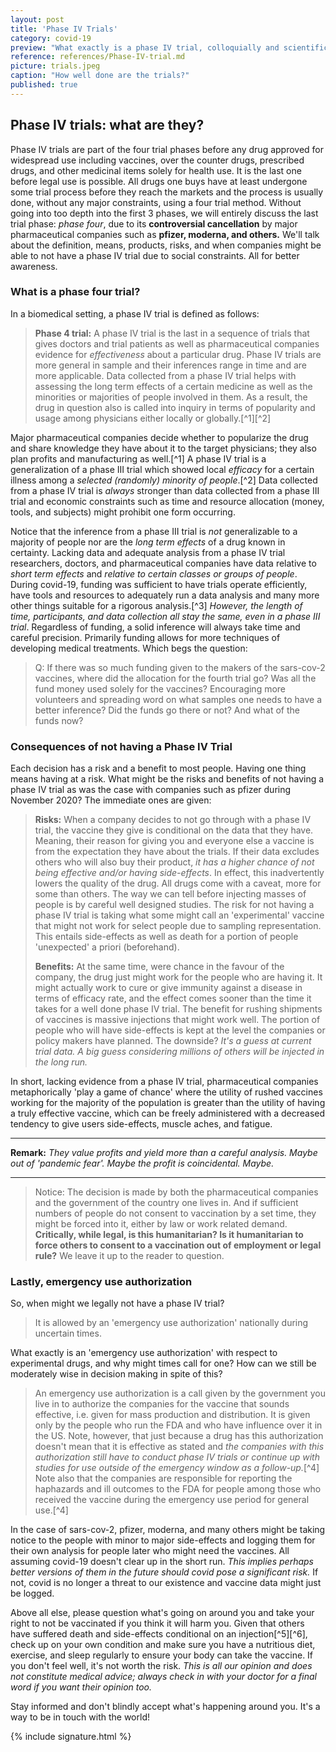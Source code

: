 ```yaml
---
layout: post
title: 'Phase IV Trials'
category: covid-19
preview: "What exactly is a phase IV trial, colloquially and scientifically? Is it okay to stop a phase IV trial when an 'emergency' use authorization is declared as is the case with many of the vaccines we use internationally? Will we possibly risk side effects we can't know of right now? All that and more in this article!"
reference: references/Phase-IV-trial.md
picture: trials.jpeg
caption: "How well done are the trials?"
published: true
---
```


## Phase IV trials: what are they?

Phase IV trials are part of the four trial phases before any drug approved for widespread use including vaccines, over the counter drugs, prescribed drugs, and other medicinal items solely for health use. It is the last one before legal use is possible. All drugs one buys have at least undergone some trial process before they reach the markets and the process is usually done, without any major constraints, using a four trial method. Without going into too depth into the first 3 phases, we will entirely discuss the last trial phase: *phase four*, due to its **controversial cancellation** by major pharmaceutical companies such as **pfizer, moderna, and others.** We'll talk about the definition, means, products, risks, and when companies might be able to not have a phase IV trial due to social constraints. All for better awareness.

### What is a phase four trial?

In a biomedical setting, a phase IV trial is defined as follows:

> **Phase 4 trial:** A phase IV trial is the last in a sequence of trials that gives doctors and trial patients as well as pharmaceutical companies evidence for *effectiveness* about a particular drug. Phase IV trials are more general in sample and their inferences range in time and are more applicable. Data collected from a phase IV trial helps with assessing the long term effects of a certain medicine as well as the minorities or majorities of people involved in them. As a result, the drug in question also is called into inquiry in terms of popularity and usage among physicians either locally or globally.[^1][^2]

Major pharmaceutical companies decide whether to popularize the drug and share knowledge they have about it to the target physicians; they also plan profits and manufacturing as well.[^1] A phase IV trial is a generalization of a phase III trial which showed local *efficacy* for a certain illness among a *selected (randomly) minority of people*.[^2] Data collected from a phase IV trial is *always* stronger than data collected from a phase III trial and economic constraints such as time and resource allocation (money, tools, and subjects) might prohibit one form occurring.

Notice that the inference from a phase III trial is *not* generalizable to a majority of people nor are the *long term effects* of a drug known in certainty. Lacking data and adequate analysis from a phase IV trial researchers, doctors, and pharmaceutical companies have data relative to *short term effects* and *relative to certain classes or groups of people*. During covid-19, funding was sufficient to have trials operate efficiently, have tools and resources to adequately run a data analysis and many more other things suitable for a rigorous analysis.[^3] *However, the length of time, participants, and data collection all stay the same, even in a phase III trial*. Regardless of funding, a solid inference will always take time and careful precision. Primarily funding allows for more techniques of developing medical treatments. Which begs the question:

> Q: If there was so much funding given to the makers of the sars-cov-2 vaccines, where did the allocation for the fourth trial go? Was all the fund money used solely for the vaccines? Encouraging more volunteers and spreading word on what samples one needs to have a better inference? Did the funds go there or not? And what of the funds now?

### Consequences of not having a Phase IV Trial

Each decision has a risk and a benefit to most people. Having one thing means having at a risk. What might be the risks and benefits of not having a phase IV trial as was the case with companies such as pfizer during November 2020? The immediate ones are given:

> **Risks:** When a company decides to not go through with a phase IV trial, the vaccine they give is conditional on the data that they have. Meaning, their reason for giving you and everyone else a vaccine is from the expectation they have about the trials. If their data excludes others who will also buy their product, *it has a higher chance of not being effective and/or having side-effects*. In effect, this inadvertently lowers the quality of the drug. All drugs come with a caveat, more for some than others. The way we can tell before injecting masses of people is by careful well designed studies. The risk for not having a phase IV trial is taking what some might call an 'experimental' vaccine that might not work for select people due to sampling representation. This entails side-effects as well as death for a portion of people 'unexpected' a priori (beforehand).
>
> **Benefits:** At the same time, were chance in the favour of the company, the drug just might work for the people who are having it. It might actually work to cure or give immunity against a disease in terms of efficacy rate, and the effect comes sooner than the time it takes for a well done phase IV trial. The benefit for rushing shipments of vaccines is massive injections that might work well. The portion of people who will have side-effects is kept at the level the companies or policy makers have planned. The downside? *It's a guess at current trial data. A big guess considering millions of others will be injected in the long run.*

In short, lacking evidence from a phase IV trial, pharmaceutical companies metaphorically 'play a game of chance' where the utility of rushed vaccines working for the majority of the population is greater than the utility of having a truly effective vaccine, which can be freely administered with a decreased tendency to give users side-effects, muscle aches, and fatigue.

---

**Remark:** *They value profits and yield more than a careful analysis. Maybe out of 'pandemic fear'. Maybe the profit is coincidental. Maybe.*

---

> Notice: The decision is made by both the pharmaceutical companies and the government of the country one lives in. And if sufficient numbers of people do not consent to vaccination by a set time, they might be forced into it, either by law or work related demand. **Critically, while legal, is this humanitarian? Is it humanitarian to force others to consent to a vaccination out of employment or legal rule?** We leave it up to the reader to question.

### Lastly, emergency use authorization

So, when might we legally not have a phase IV trial?

> It is allowed by an 'emergency use authorization' nationally during uncertain times.

What exactly is an 'emergency use authorization' with respect to experimental drugs, and why might times call for one? How can we still be moderately wise in decision making in spite of this?

> An emergency use authorization is a call given by the government you live in to authorize the companies for the vaccine that sounds effective, i.e. given for mass production and distribution. It is given only by the people who run the FDA and who have influence over it in the US. Note, however, that just because a drug has this authorization doesn't mean that it is effective as stated and *the companies with this authorization still have to conduct phase IV trials or continue up with studies for use outside of the emergency window as a follow-up.*[^4] Note also that the companies are responsible for reporting the haphazards and ill outcomes to the FDA for people among those who received the vaccine during the emergency use period for general use.[^4]

In the case of sars-cov-2, pfizer, moderna, and many others might be taking notice to the people with minor to major side-effects and logging them for their own analysis for people later who might need the vaccines. All assuming covid-19 doesn't clear up in the short run. *This implies perhaps better versions of them in the future should covid pose a significant risk.* If not, covid is no longer a threat to our existence and vaccine data might just be logged.

Above all else, please question what's going on around you and take your right to not be vaccinated if you think it will harm you. Given that others have suffered death and side-effects conditional on an injection[^5][^6], check up on your own condition and make sure you have a nutritious diet, exercise, and sleep regularly to ensure your body can take the vaccine. If you don't feel well, it's not worth the risk. *This is all our opinion and does not constitute medical advice; always check in with your doctor for a final word if you want their opinion too.*

Stay informed and don't blindly accept what's happening around you. It's a way to be in touch with the world!

{% include signature.html %}
